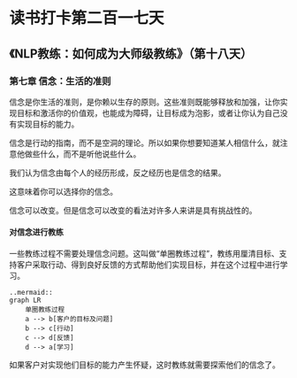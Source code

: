 读书打卡第二百一七天
===

《NLP教练：如何成为大师级教练》（第十八天）
---

### 第七章 信念：生活的准则

信念是你生活的准则，是你赖以生存的原则。这些准则既能够释放和加强，让你实现目标和激活你的价值观，也能成为障碍，让目标成为泡影，或者让你认为自己没有实现目标的能力。

信念是行动的指南，而不是空洞的理论。所以如果你想要知道某人相信什么，就注意他做些什么，而不是听他说些什么。

我们认为信念由每个人的经历形成，反之经历也是信念的结果。

这意味着你可以选择你的信念。

信念可以改变。但是信念可以改变的看法对许多人来讲是具有挑战性的。

#### 对信念进行教练

一些教练过程不需要处理信念问题。这叫做“单圈教练过程”，教练用厘清目标、支持客户采取行动、得到良好反馈的方式帮助他们实现目标，并在这个过程中进行学习。
```
..mermaid::
graph LR
    单圈教练过程
    a --> b[客户的目标及问题]
    b --> c[行动]
    c --> d[反馈]
    d --> a[学习]
```
如果客户对实现他们目标的能力产生怀疑，这时教练就需要探索他们的信念了。